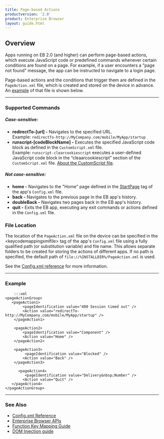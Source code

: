 ```yaml
---
title: Page-based Actions
productversion: '2.0'
product: Enterprise Browser
layout: guide.html
---
```

## Overview

Apps running on EB 2.0 (and higher) can perform page-based actions, which execute JavaScript code or predefined commands whenever certain conditions are found on a page. For example, if a user encounters a "page not found" message, the app can be instructed to navigate to a login page. 

Page-based actions and the conditions that trigger them are defined in the `PageAction.xml` file, which is created and stored on the device in advance. An [example](#example) of that file is shown below. 

-----

### Supported Commands

##### Case-sensitive:
* **redirectTo-[url] -** Navigates to the specified URL. <br>
Example: `redirectTo-http://MyCompany.com/mobile/MyApp/startup` 
* **runscript-[codeBlockName] -** Executes the specified JavaScript code block as defined in the `CustomScript.xml` file. <br>
Example: `runscript-clearcookiescript` executes a user-defined JavaScript code block in the “cleaarcookiescript” section of the `CustomScript.xml` file. [About the CustomScript file](../customize/script). 

##### Not case-sensitive:
* **home -** Navigates to the "Home" page defined in the [StartPage](../configreference/#startpage) tag of the app's `Config.xml` file. 
* **back -** Navigates to the previous page in the EB app's history.
* **doubleBack -** Navigates two pages back in the EB app's history.
* **quit -** Exits the EB app, executing any exit commands or actions defined in the `Config.xml` file.

### File Location
The location of the `PageAction.xml` file on the device can be specified in the &lt;keycodemappingxmlfile&gt; tag of the app's `Config.xml` file using a fully qualified path (or substitution variable) and file name. This allows separate folders to be created for storing the actions of different apps. If no path is specified, the default path of `file://%INSTALLDIR%/PageAction.xml` is used. 

See the [Config.xml reference](../configreference/#pageactionxmlfile) for more information. 

-----

### Example

		:::xml
	<pageActionGroup>
	   <pageAction1>
	        <pageIdentification value="400 Session timed out" />
	        <Action value="redirectTo-http://MyCompany.com/mobile/MyApp/startup" />
	    </pageAction1>

	    <pageAction2> 
	        <pageIdentification value="Component" />
	        <Action value="Home" />   
	    </pageAction2>

	    <pageAction3> 
	         <pageIdentification value="Blocked" />
	        <Action value="Back" />
	    </pageAction3>

	 	  <pageAction4> 
	 		 <pageIdentification value="Delivery&nbsp;Number" />
	        <Action value="Quit" />    
	   </pageAction4>
	</pageActionGroup>

-----

### See Also

* [Config.xml Reference](../configreference)
* [Enterprise Browser APIs](../apioverview)
* [Function Key Mapping Guide](../keycapture/#mappingproprietaryfunctionkeycodes)
* [DOM Injection guide](../dom)







